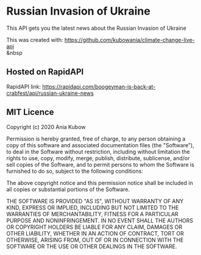 # Russian Invasion of Ukraine

This API gets you the latest news about the Russian Invasion of Ukraine

This was created with: https://github.com/kubowania/climate-change-live-api
<br>
&nbsp


## Hosted on RapidAPI

RapidAPI link: https://rapidapi.com/boogeyman-is-back-at-crabfest/api/russian-ukraine-news




## MIT Licence

Copyright (c) 2020 Ania Kubow

Permission is hereby granted, free of charge, to any person obtaining a copy of this software and associated documentation files (the "Software"), to deal in the Software without restriction, including without limitation the rights to use, copy, modify, merge, publish, distribute, sublicense, and/or sell copies of the Software, and to permit persons to whom the Software is furnished to do so, subject to the following conditions:

The above copyright notice and this permission notice shall be included in all copies or substantial portions of the Software.

THE SOFTWARE IS PROVIDED "AS IS", WITHOUT WARRANTY OF ANY KIND, EXPRESS OR IMPLIED, INCLUDING BUT NOT LIMITED TO THE WARRANTIES OF MERCHANTABILITY, FITNESS FOR A PARTICULAR PURPOSE AND NONINFRINGEMENT. IN NO EVENT SHALL THE AUTHORS OR COPYRIGHT HOLDERS BE LIABLE FOR ANY CLAIM, DAMAGES OR OTHER LIABILITY, WHETHER IN AN ACTION OF CONTRACT, TORT OR OTHERWISE, ARISING FROM, OUT OF OR IN CONNECTION WITH THE SOFTWARE OR THE USE OR OTHER DEALINGS IN THE SOFTWARE.
